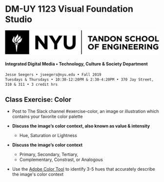 # DM-UY 1123 Visual Foundation Studio

![NYU](nyu_soe_logo.png)

#### Integrated Digital Media • Technology, Culture & Society Department 

```
Jesse Seegers • jseegers@nyu.edu • Fall 2019 
Tuesdays & Thursdays • 10:30-12:20PM & 2:30-4:20PM • 370 Jay Street, 310 & 311 • 3 credit hrs
```

## Class Exercise: Color

* Post to The Slack channel #exercise-color, an image or illustration which contains your favorite color palette

* **Discuss the image’s color context, also known as value & intensity**
  * Hue, Saturation or Lightness 

* **Discuss the image’s color context**
  * Primary, Secondary, Tertiary, 
  * Complementary, Constrast, or Analogous
* Use the [Adobe Color Tool](https://color.adobe.com/create)  to identify 3-5 hues that accurately describe the image's color context

